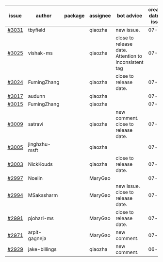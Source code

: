 | issue | author | package | assignee | bot advice | created date of issue | target release date | date from target |
| ------ | ------ | ------ | ------ | ------ | ------ | ------ | :-----: |
| [#3031](https://github.com/Azure/sdk-release-request/issues/3031) | tbyfield |  | qiaozha | new issue. | 07-21 | 08-03 |  |
| [#3025](https://github.com/Azure/sdk-release-request/issues/3025) | vishak-ms |  | qiaozha | close to release date.  Attention to inconsistent tag | 07-21 | 07-25 | -1 |
| [#3024](https://github.com/Azure/sdk-release-request/issues/3024) | FumingZhang |  | qiaozha | close to release date.  | 07-21 | 07-25 | -1 |
| [#3017](https://github.com/Azure/sdk-release-request/issues/3017) | audunn |  | qiaozha |  | 07-20 | 07-22 |  |
| [#3015](https://github.com/Azure/sdk-release-request/issues/3015) | FumingZhang |  | qiaozha |  | 07-20 | 07-22 |  |
| [#3009](https://github.com/Azure/sdk-release-request/issues/3009) | satravi |  | qiaozha | new comment. close to release date.  | 07-19 | 07-27 | 0 |
| [#3005](https://github.com/Azure/sdk-release-request/issues/3005) | jinghzhu-msft |  | qiaozha |  | 07-19 | 08-08 |  |
| [#3003](https://github.com/Azure/sdk-release-request/issues/3003) | NickKouds |  | qiaozha | close to release date.  | 07-18 | 07-25 | -1 |
| [#2997](https://github.com/Azure/sdk-release-request/issues/2997) | Noelin |  | MaryGao |  | 07-14 | 08-01 |  |
| [#2994](https://github.com/Azure/sdk-release-request/issues/2994) | MSakssharm |  | MaryGao | new issue. close to release date.  | 07-12 | 07-26 | 0 |
| [#2991](https://github.com/Azure/sdk-release-request/issues/2991) | pjohari-ms |  | MaryGao | close to release date.  | 07-12 | 07-25 | -1 |
| [#2971](https://github.com/Azure/sdk-release-request/issues/2971) | arpit-gagneja |  | MaryGao | new comment. | 07-04 | 09-30 |  |
| [#2929](https://github.com/Azure/sdk-release-request/issues/2929) | jake-billings |  | qiaozha | new comment. | 06-20 | 07-08 |  |
